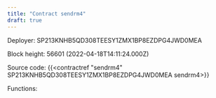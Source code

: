 ```yaml
---
title: "Contract sendrm4"
draft: true
---
```

Deployer: SP213KNHB5QD308TEESY1ZMX1BP8EZDPG4JWD0MEA


 



Block height: 56601 (2022-04-18T14:11:24.000Z)

Source code: {{<contractref "sendrm4" SP213KNHB5QD308TEESY1ZMX1BP8EZDPG4JWD0MEA sendrm4>}}

Functions:



